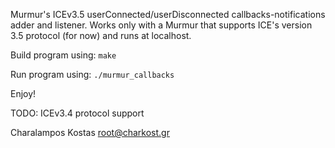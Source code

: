 Murmur's ICEv3.5 userConnected/userDisconnected callbacks-notifications adder and listener.
Works only with a Murmur that supports ICE's version 3.5 protocol (for now) and runs at localhost.

Build program using: 
`make`

Run program using: 
`./murmur_callbacks`

Enjoy!

TODO: ICEv3.4 protocol support

Charalampos Kostas <root@charkost.gr>
